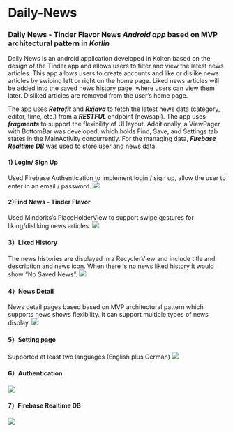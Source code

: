 # Daily-News

### Daily News - Tinder Flavor News <I>Android app</I> based on MVP architectural pattern in <I>Kotlin</I>

Daily News is an android application developed in Kolten based on the design of the Tinder app and allows users to filter and view the latest news articles. This app allows users to create accounts and like or dislike news articles by swiping left or right on the home page. Liked news articles will be added into the saved news history page, where users can view them later. Disliked articles are removed from the user’s home page. 

The app uses <B><I>Retrofit</I></B> and <B><I>Rxjava</I></B> to fetch the latest news data (category, editor, time, etc.) from a <B><I>RESTFUL</I></B> endpoint (newsapi). The app uses <B><I>fragments</I></B> to support the flexibility of UI layout. Additionally, a ViewPager with BottomBar was developed, which holds Find, Save, and Settings tab states in the MainActivity concurrently. For the managing data, <B><I>Firebase Realtime DB</I></B> was used to store user and news data.

#### 1) Login/ Sign Up
Used Firebase Authentication to implement login / sign up, allow the user to enter in an email / password.
![](https://github.com/yrong0118/Daily-News/blob/master/ReadMePic/login.png)

#### 2)Find News - Tinder Flavor
Used Mindorks’s PlaceHolderView to support swipe gestures for liking/disliking news articles.
![](https://github.com/yrong0118/Daily-News/blob/master/ReadMePic/Find%20News.png)

#### 3）Liked History
The news histories are displayed in a RecyclerView and include title and description and news icon. When there is no news liked history it would show “No Saved News”.
![](https://github.com/yrong0118/Daily-News/blob/master/ReadMePic/Liked%20History.png)

#### 4）News Detail
News detail pages based based on MVP architectural pattern which supports news shows flexibility. It can support multiple types of news display. 
![](https://github.com/yrong0118/Daily-News/blob/master/ReadMePic/News%20Detail.png)

#### 5）Setting page
Supported at least two languages (English plus German)
![](https://github.com/yrong0118/Daily-News/blob/master/ReadMePic/Setting%20page.png)

#### 6）Authentication
![](https://github.com/yrong0118/Daily-News/blob/master/ReadMePic/Authentication.png)

#### 7）Firebase Realtime DB
![](https://github.com/yrong0118/Daily-News/blob/master/ReadMePic/database.png)

